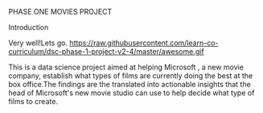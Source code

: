 PHASE ONE MOVIES PROJECT

Introduction

Very well!Lets go.
https://raw.githubusercontent.com/learn-co-curriculum/dsc-phase-1-project-v2-4/master/awesome.gif

This is a data science project aimed at helping Microsoft , a new movie company, establish what types of films are currently doing the best at the box office.The findings are the translated  into actionable insights that the head of Microsoft's new movie studio can use to help decide what type of films to create.

